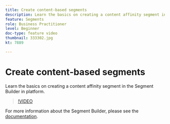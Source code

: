 ```yaml
---
title: Create content-based segments
description: Learn the basics on creating a content affinity segment in the Segment Builder in platform.
feature: Segments
role: Business Practitioner
level: Beginner
doc-type: feature video
thumbnail: 333302.jpg
kt: 7889

---
```


# Create content-based segments

Learn the basics on creating a content affinity segment in the Segment Builder in platform.

>[!VIDEO](https://video.tv.adobe.com/v/333302/?quality=12&learn=on)

For more information about the Segment Builder, please see the [documentation](https://experienceleague.adobe.com/docs/experience-platform/segmentation/ui/segment-builder.html?lang=en#audiences).
